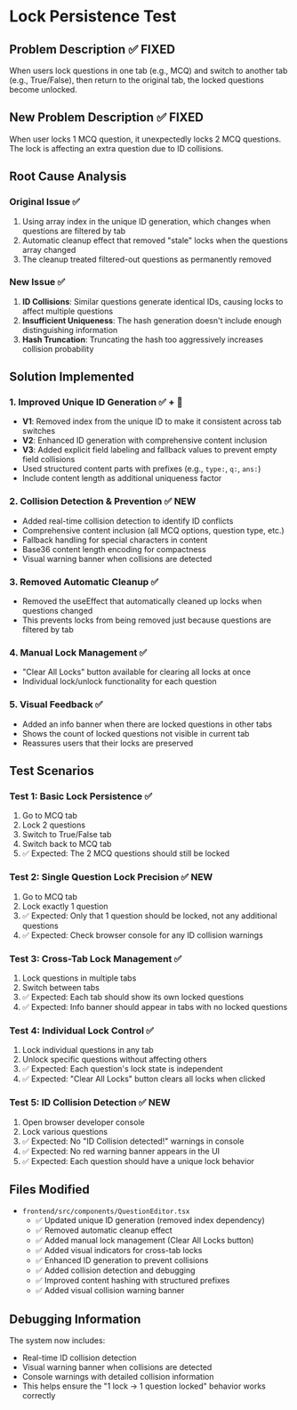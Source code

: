 # Lock Persistence Test

## Problem Description ✅ FIXED
When users lock questions in one tab (e.g., MCQ) and switch to another tab (e.g., True/False), then return to the original tab, the locked questions become unlocked.

## New Problem Description ✅ FIXED
When user locks 1 MCQ question, it unexpectedly locks 2 MCQ questions. The lock is affecting an extra question due to ID collisions.

## Root Cause Analysis

### Original Issue ✅ 
1. Using array index in the unique ID generation, which changes when questions are filtered by tab
2. Automatic cleanup effect that removed "stale" locks when the questions array changed
3. The cleanup treated filtered-out questions as permanently removed

### New Issue ✅
1. **ID Collisions**: Similar questions generate identical IDs, causing locks to affect multiple questions
2. **Insufficient Uniqueness**: The hash generation doesn't include enough distinguishing information
3. **Hash Truncation**: Truncating the hash too aggressively increases collision probability

## Solution Implemented

### 1. Improved Unique ID Generation ✅ + 🔧
- **V1**: Removed index from the unique ID to make it consistent across tab switches
- **V2**: Enhanced ID generation with comprehensive content inclusion
- **V3**: Added explicit field labeling and fallback values to prevent empty field collisions
- Used structured content parts with prefixes (e.g., `type:`, `q:`, `ans:`)
- Include content length as additional uniqueness factor

### 2. Collision Detection & Prevention ✅ NEW
- Added real-time collision detection to identify ID conflicts
- Comprehensive content inclusion (all MCQ options, question type, etc.)
- Fallback handling for special characters in content
- Base36 content length encoding for compactness
- Visual warning banner when collisions are detected

### 3. Removed Automatic Cleanup ✅
- Removed the useEffect that automatically cleaned up locks when questions changed
- This prevents locks from being removed just because questions are filtered by tab

### 4. Manual Lock Management ✅
- "Clear All Locks" button available for clearing all locks at once
- Individual lock/unlock functionality for each question

### 5. Visual Feedback ✅
- Added an info banner when there are locked questions in other tabs
- Shows the count of locked questions not visible in current tab
- Reassures users that their locks are preserved

## Test Scenarios

### Test 1: Basic Lock Persistence ✅
1. Go to MCQ tab
2. Lock 2 questions
3. Switch to True/False tab
4. Switch back to MCQ tab
5. ✅ Expected: The 2 MCQ questions should still be locked

### Test 2: Single Question Lock Precision ✅ NEW
1. Go to MCQ tab
2. Lock exactly 1 question
3. ✅ Expected: Only that 1 question should be locked, not any additional questions
4. ✅ Expected: Check browser console for any ID collision warnings

### Test 3: Cross-Tab Lock Management ✅
1. Lock questions in multiple tabs
2. Switch between tabs
3. ✅ Expected: Each tab should show its own locked questions
4. ✅ Expected: Info banner should appear in tabs with no locked questions

### Test 4: Individual Lock Control ✅
1. Lock individual questions in any tab
2. Unlock specific questions without affecting others
3. ✅ Expected: Each question's lock state is independent
4. ✅ Expected: "Clear All Locks" button clears all locks when clicked

### Test 5: ID Collision Detection ✅ NEW
1. Open browser developer console
2. Lock various questions
3. ✅ Expected: No "ID Collision detected!" warnings in console
4. ✅ Expected: No red warning banner appears in the UI
5. ✅ Expected: Each question should have a unique lock behavior

## Files Modified
- `frontend/src/components/QuestionEditor.tsx`
  - ✅ Updated unique ID generation (removed index dependency)
  - ✅ Removed automatic cleanup effect  
  - ✅ Added manual lock management (Clear All Locks button)
  - ✅ Added visual indicators for cross-tab locks
  - ✅ Enhanced ID generation to prevent collisions
  - ✅ Added collision detection and debugging
  - ✅ Improved content hashing with structured prefixes
  - ✅ Added visual collision warning banner

## Debugging Information
The system now includes:
- Real-time ID collision detection
- Visual warning banner when collisions are detected
- Console warnings with detailed collision information
- This helps ensure the "1 lock → 1 question locked" behavior works correctly

